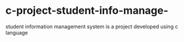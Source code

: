 # c-project-student-info-manage-
student information management system is a project developed using c language
